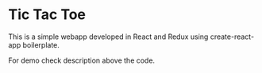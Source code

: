 # Tic Tac Toe

This is a simple webapp developed in React and Redux using create-react-app boilerplate.

For demo check description above the code.
